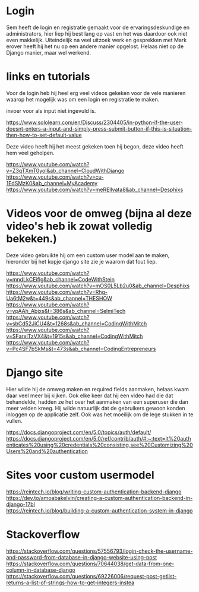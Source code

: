 # Login

Sem heeft de login en registratie gemaakt voor de ervaringsdeskundige en administrators, hier liep hij best lang op vast en het was daardoor ook niet even makkelijk. Uiteindelijk na veel uitzoek werk en gesprekken met Mark erover heeft hij het nu op een andere manier opgelost. Helaas niet op de Django manier, maar wel werkend.

# links en tutorials
Voor de login heb hij heel erg veel videos gekeken voor de vele manieren waarop het mogelijk was om een login en registratie te maken.

invoer voor als input niet ingevuld is. <br/>

https://www.sololearn.com/en/Discuss/2304405/in-python-if-the-user-doesnt-enters-a-input-and-simply-press-submit-button-if-this-is-situation-then-how-to-set-default-value <br/>

Deze video heeft hij het meest gekeken toen hij begon, deze video heeft hem veel geholpen. <br/>

https://www.youtube.com/watch?v=Z3qTXmT0yoI&ab_channel=CloudWithDjango <br/>
https://www.youtube.com/watch?v=cu-1EdSMzK0&ab_channel=MyAcademy <br/>
https://www.youtube.com/watch?v=meREllvata8&ab_channel=Desphixs <br/>

# Videos voor de omweg (bijna al deze video's heb ik zowat volledig bekeken.)
Deze video gebruikte hij om een custom user model aan te maken, hieronder bij het kopje django site zie je waarom dat fout liep. <br/>

https://www.youtube.com/watch?v=mndLkCEiflg&ab_channel=CodeWithStein <br/>
https://www.youtube.com/watch?v=mOS0L5Lb2u0&ab_channel=Desphixs <br/>
https://www.youtube.com/watch?v=Rhg-Ua6tM2w&t=449s&ab_channel=THESHOW <br/>
https://www.youtube.com/watch?v=ypAAh_Abjxs&t=386s&ab_channel=SelmiTech <br/>
https://www.youtube.com/watch?v=sbCd52JiCU4&t=1268s&ab_channel=CodingWithMitch <br/>
https://www.youtube.com/watch?v=SFarxlTzVX4&t=1915s&ab_channel=CodingWithMitch <br/>
https://www.youtube.com/watch?v=Pc4SF7bSkMs&t=473s&ab_channel=CodingEntrepreneurs <br/>

# Django site
Hier wilde hij de omweg maken en required fields aanmaken, helaas kwam daar veel meer bij kijken. Ook elke keer dat hij een video had die dat behandelde, hadden ze het over het aanmaken van een superuser die dan meer velden kreeg. Hij wilde natuurlijk dat de gebruikers gewoon konden inloggen op de applicatie zelf. Ook was het moeilijk om de lege stukken in te vullen. <br/>

https://docs.djangoproject.com/en/5.0/topics/auth/default/ <br/>
https://docs.djangoproject.com/en/5.0/ref/contrib/auth/#:~:text=It%20authenticates%20using%20credentials%20consisting,see%20Customizing%20Users%20and%20authentication <br/>

# Sites voor custom usermodel
https://reintech.io/blog/writing-custom-authentication-backend-django <br/>
https://dev.to/amoabakelvin/creating-a-custom-authentication-backend-in-django-17bl <br/>
https://reintech.io/blog/building-a-custom-authentication-system-in-django <br/>

# Stackoverflow

https://stackoverflow.com/questions/57556793/login-check-the-username-and-password-from-database-in-django-website-using-post <br/>
https://stackoverflow.com/questions/70644038/get-data-from-one-column-in-database-django <br/>
https://stackoverflow.com/questions/69226006/request-post-getlist-returns-a-list-of-strings-how-to-get-integers-instea <br/>
